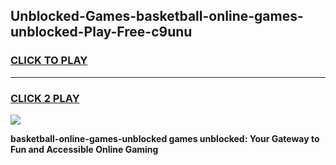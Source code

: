 
## Unblocked-Games-basketball-online-games-unblocked-Play-Free-c9unu
<h3>
<a href="https://premium76.site?title=basketball-online-games-unblocked&ref=18A">CLICK TO PLAY</a></h3>
<hr>

<h3>
<a href="https://premium76.site?title=basketball-online-games-unblocked&ref=18A">CLICK 2 PLAY</a>
  
</h3>

<a href="https://premium76.site?title=basketball-online-games-unblocked&ref=18A"><img src="https://clearcache.store/games.png"></a>


**basketball-online-games-unblocked games unblocked: Your Gateway to Fun and Accessible Online Gaming**
